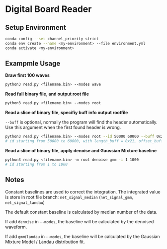 # Digital Board Reader

## Setup Environment

```bash
conda config --set channel_priority strict
conda env create --name <my-environment> --file environment.yml
conda activate <my-environment>
```

## Exampmle Usage

**Draw first 100 waves**

```bash
python3 read.py <filename.bin> --modes wave
```

**Read full binary file, and output root file**

```bash
python3 read.py <filename.bin> --modes root
```

**Read a slice of binary file, specifiy buff info output rootfile**

`--buff` is optional, normally the program will find the header automatically.
Use this argument when the first found header is wrong.

```bash
python3 read.py <filename.bin> --modes root --id 50000 60000 --buff 0x2104
# id starting from 50000 to 60000, with length_buff = 0x21, offset_buff = 0x04
```

**Read a slice of binary file, apply denoise and Gaussian Mixture baseline**

```bash
python3 read.py <filename.bin> -m root denoise gmm -i 1 1000
# id starting from 1 to 1000
```

## Notes

Constant baselines are used to correct the integration. The integrated value is store in root file branch: `net_signal_median` (`net_signal_gmm`, `net_signal_landau`)

The default constant baseline is calculated by median number of the data.

If add `denoise` in `--modes`, the baseline will be calculated by the denoised waveform.

If add `gmm`/`landau` in `--modes`, the baseline will be calculated by the Gaussian Mixture Model / Landau distribution fit.
